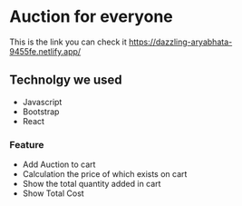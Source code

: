 # Auction for everyone
This is the link you can check it https://dazzling-aryabhata-9455fe.netlify.app/

## Technolgy we used 
* Javascript
* Bootstrap
* React

### Feature
* Add Auction to cart
* Calculation the price of which exists on cart
* Show the total quantity added in cart
* Show Total Cost